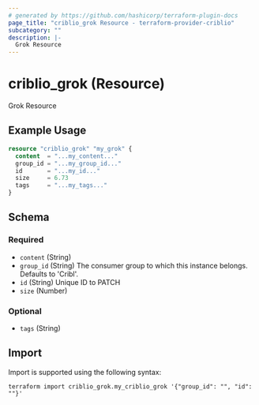 ```yaml
---
# generated by https://github.com/hashicorp/terraform-plugin-docs
page_title: "criblio_grok Resource - terraform-provider-criblio"
subcategory: ""
description: |-
  Grok Resource
---
```


# criblio_grok (Resource)

Grok Resource

## Example Usage

```terraform
resource "criblio_grok" "my_grok" {
  content  = "...my_content..."
  group_id = "...my_group_id..."
  id       = "...my_id..."
  size     = 6.73
  tags     = "...my_tags..."
}
```

<!-- schema generated by tfplugindocs -->
## Schema

### Required

- `content` (String)
- `group_id` (String) The consumer group to which this instance belongs. Defaults to 'Cribl'.
- `id` (String) Unique ID to PATCH
- `size` (Number)

### Optional

- `tags` (String)

## Import

Import is supported using the following syntax:

```shell
terraform import criblio_grok.my_criblio_grok '{"group_id": "", "id": ""}'
```
